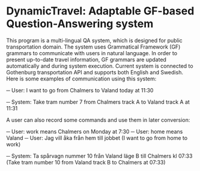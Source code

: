 DynamicTravel: Adaptable GF-based Question-Answering system
=============


This program is a multi-lingual QA system, which is designed for public transportation domain. The system uses Grammatical Framework (GF) grammars to communicate with users in natural language. In order to present up-to-date travel information, GF grammars are updated automatically and during system execution. Current system is connected to Gothenburg transportation API and supports both English and Swedish. Here is some examples of communication using this system:

─	User: I want to go from Chalmers to Valand today at 11:30

─	System: Take tram number 7 from Chalmers track A to Valand track A at 11:31

A user can also record some commands and use them in later conversion:

─	User: work means Chalmers on Monday at 7:30
─	User: home means Valand
─	User: Jag vill åka från hem till jobbet 
(I want to go from home to work)

─	System: Ta spårvagn nummer 10 från Valand läge B till Chalmers  kl 07:33
(Take tram number 10 from Valand track B to Chalmers at 07:33)
